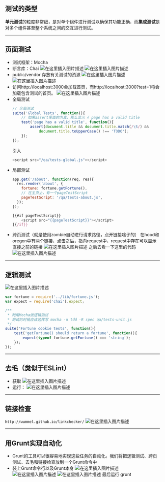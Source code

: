 ## 测试的类型
**单元测试**的粒度非常细，是对单个组件进行测试以确保其功能正确，而**集成测试**是对多个组件甚至整个系统之间的交互进行测试。
***
## 页面测试
 - 测试框架：Mocha
 - 断言库：Chai
![在这里插入图片描述](https://img-blog.csdnimg.cn/20210304225722479.png)
![在这里插入图片描述](https://img-blog.csdnimg.cn/20210304225910669.png)
 - public/vendor 存放有关测试的资源
	![在这里插入图片描述](https://img-blog.csdnimg.cn/20210304230129333.png)![在这里插入图片描述](https://img-blog.csdnimg.cn/20210304230153813.png)
 - 访问http://localhost:3000会加载首页，而http://localhost:3000?test=1将会加载包含测试的首页。
	![在这里插入图片描述](https://img-blog.csdnimg.cn/20210304230343790.png)
 - 全局测试
	```javascript
	// 全局测试
	suite('Global Tests', function(){
		// 如果assert里面的为真，那么显示 √ page has a valid title
		test('page has a valid title', function(){
			assert(document.title && document.title.match(/\S/) && 
				document.title.toUpperCase() !== 'TODO');
		});
	});
	```
	引入
	```javascript
	<script src="/qa/tests-global.js"></script>
	```
 - 局部测试
	```javascript
	app.get('/about', function(req, res){
	  res.render('about', {
	    fortune: fortune.getFortune(),
	    // 在主页上，有一个pageTestScript
	    pageTestScript: '/qa/tests-about.js',
	  });
	});
	```
	```javascript
	{{#if pageTestScript}}
		<script src="{{pageTestScript}}"></script>
	{{/if}}
	```
 - 跨页测试（就是使用zombie自动进行请求路径，点开链接啥子的）
	在hood和oregon中有两个链接，点击之后，指向request中，request中存在可以显示直接之前的链接
	![在这里插入图片描述](https://img-blog.csdnimg.cn/20210304232348355.png)
之后去看一下这里的代码
![在这里插入图片描述](https://img-blog.csdnimg.cn/2021030423280172.png)
***
## 逻辑测试
![在这里插入图片描述](https://img-blog.csdnimg.cn/20210304233319492.png)

```javascript
var fortune = require('../lib/fortune.js');
var expect = require('chai').expect;

/**
 * 利用Mocha做逻辑测试
 * 测试的时候应该这样写 mocha -u tdd -R spec qa/tests-unit.js
 */
suite('Fortune cookie tests', function(){
    test('getFortune() should return a fortune', function(){
        expect(typeof fortune.getFortune() === 'string');
    });
});
```
***
## 去毛（类似于ESLint）
 - 获取
![在这里插入图片描述](https://img-blog.csdnimg.cn/20210304233808986.png)
 - 运行：
	![在这里插入图片描述](https://img-blog.csdnimg.cn/20210304234129285.png)
***
## 链接检查
`http://wummel.github.io/linkchecker/`
![在这里插入图片描述](https://img-blog.csdnimg.cn/20210304234348236.png)
***
## 用Grunt实现自动化
 - Grunt的工具可以很容易地实现这些任务的自动化。我们将把逻辑测试、跨页测试、去毛和链接检查放到一个Grunt命令中
 - 装上Grunt命令行以及Grunt本身
	![在这里插入图片描述](https://img-blog.csdnimg.cn/20210304234641897.png)
![在这里插入图片描述](https://img-blog.csdnimg.cn/2021030423472645.png)
![在这里插入图片描述](https://img-blog.csdnimg.cn/20210304234834336.png)
最后运行 grunt